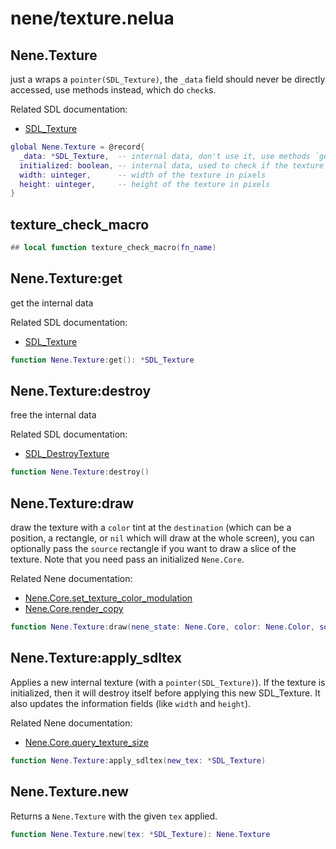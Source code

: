 # nene/texture.nelua
## Nene.Texture
just a wraps a `pointer(SDL_Texture)`, the `_data` field should never be directly accessed, 
use methods instead, which do `check`s. 
 
Related SDL documentation: 
* [SDL_Texture](https://wiki.libsdl.org/SDL_Texture)
```lua
global Nene.Texture = @record{
  _data: *SDL_Texture,  -- internal data, don't use it, use methods `get` and `apply_sdltex` instead
  initialized: boolean, -- internal data, used to check if the texture is initialized
  width: uinteger,      -- width of the texture in pixels
  height: uinteger,     -- height of the texture in pixels
}
```

## texture_check_macro

```lua
## local function texture_check_macro(fn_name)
```

## Nene.Texture:get
get the internal data 
 
Related SDL documentation: 
* [SDL_Texture](https://wiki.libsdl.org/SDL_Texture)
```lua
function Nene.Texture:get(): *SDL_Texture
```

## Nene.Texture:destroy
free the internal data 
 
Related SDL documentation: 
* [SDL_DestroyTexture](https://wiki.libsdl.org/SDL_DestroyTexture)
```lua
function Nene.Texture:destroy()
```

## Nene.Texture:draw
draw the texture with a `color` tint at the `destination` (which can be a position, a rectangle, or `nil` which will draw at the whole screen), 
you can optionally pass the `source` rectangle if you want to draw a slice of the texture. 
Note that you need pass an initialized `Nene.Core`. 
 
Related Nene documentation: 
* [Nene.Core.set_texture_color_modulation](docs/core_state.md#nenecorestateset_texture_color_modulation) 
* [Nene.Core.render_copy](docs/core_state.md#nenecorestaterender_copy)
```lua
function Nene.Texture:draw(nene_state: Nene.Core, color: Nene.Color, source: facultative(Nene.Math.Rect), destination: overload(Nene.Math.Vec2, Nene.Math.Rect, niltype))
```

## Nene.Texture:apply_sdltex
Applies a new internal texture (with a `pointer(SDL_Texture)`). 
If the texture is initialized, then it will destroy itself before applying this new SDL_Texture. 
It also updates the information fields (like `width` and `height`). 
 
Related Nene documentation: 
* [Nene.Core.query_texture_size](docs/core_state.md#nenecorestatequery_texture_size)
```lua
function Nene.Texture:apply_sdltex(new_tex: *SDL_Texture)
```

## Nene.Texture.new
Returns a `Nene.Texture` with the given `tex` applied.
```lua
function Nene.Texture.new(tex: *SDL_Texture): Nene.Texture
```
